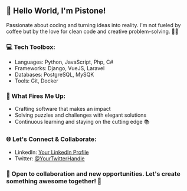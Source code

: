 ## 👋 Hello World, I'm Pistone!

Passionate about coding and turning ideas into reality. I'm not fueled by coffee but by the love for clean code and creative problem-solving. 🌈✨

### 💻 Tech Toolbox:
- Languages: Python, JavaScript, Php, C#
- Frameworks: Django, VueJS, Laravel
- Databases: PostgreSQL, MySQK
- Tools: Git, Docker

### 🚀 What Fires Me Up:
- Crafting software that makes an impact
- Solving puzzles and challenges with elegant solutions
- Continuous learning and staying on the cutting edge 📚

### 🌐 Let's Connect & Collaborate:
- LinkedIn: [Your LinkedIn Profile](https://www.linkedin.com/in/your-profile)
- Twitter: [@YourTwitterHandle](https://twitter.com/your-twitter-handle)

### 🤝 Open to collaboration and new opportunities. Let's create something awesome together! 🚀

